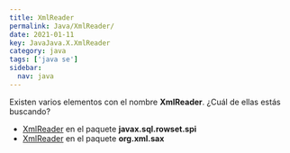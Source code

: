 ```yaml
---
title: XmlReader
permalink: Java/XmlReader/
date: 2021-01-11
key: JavaJava.X.XmlReader
category: java
tags: ['java se']
sidebar: 
  nav: java
---
```


Existen varios elementos con el nombre **XmlReader**. ¿Cuál de ellas estás buscando?
<ul>
<li><a href="/Java/XmlReader-javax-sql-rowset-spi/">XmlReader</a> en el paquete <strong>javax.sql.rowset.spi</strong></li>
<li><a href="/Java/XMLReader-org-xml-sax/">XmlReader</a> en el paquete <strong>org.xml.sax</strong></li>
<ul>
